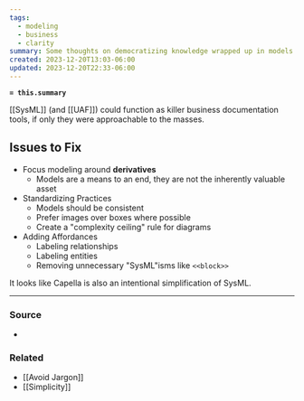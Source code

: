 ```yaml
---
tags:
  - modeling
  - business
  - clarity
summary: Some thoughts on democratizing knowledge wrapped up in models.
created: 2023-12-20T13:03-06:00
updated: 2023-12-20T22:33-06:00
---
```

**`= this.summary`**

[[SysML]] (and [[UAF]]) could function as killer business documentation tools, if only they were approachable to the masses. 

## Issues to Fix
- Focus modeling around **derivatives**
	- Models are a means to an end, they are not the inherently valuable asset
- Standardizing Practices
	- Models should be consistent
	- Prefer images over boxes where possible
	- Create a "complexity ceiling" rule for diagrams
- Adding Affordances
	- Labeling relationships
	- Labeling entities
	- Removing unnecessary "SysML"isms like `<<block>>`

It looks like Capella is also an intentional simplification of SysML.

---
### Source
- 

### Related
- [[Avoid Jargon]]
- [[Simplicity]]
